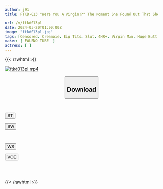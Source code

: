 ```yaml
---
author: j91
title: FTKD-013 "Were You A Virgin!?" The Moment She Found Out That She Had No Experience, The Tutor's Older Sister Turned Into A Slut And Attacked Her! 6 Virgin Girls Graduate Special! !

url: /v/ftkd013pl
date: 2024-03-20T01:00:00Z
image: "ftkd013pl.jpg"
tags: [Censored, Creampie, Big Tits, Slut, 4HR+, Virgin Man, Huge Butt	]
maker: [ FALENO TUBE  ]
actress: [ ]
---
```



{{< rawhtml >}}

<div class="video" data-videoid="a2eWXmqM3MFx8qz">
    <a href="javascript:;">
        <img src="/v/ftkd013pl/ftkd013pl.jpg" width="WIDTH" height="HEIGHT" alt="ftkd013pl.mp4" loading="lazy">
    </a>
</div>

<script type="text/javascript" src="https://j91.asia/asset/on-demand-st.js"></script>

<br>
  <link rel="stylesheet" href="https://j91.asia/asset/bs5.css">
  
  <center>
  <button class="btn btn-primary" type="button" data-bs-toggle="collapse" data-bs-target=".multi-collapse" aria-expanded="false" aria-controls="multiCollapseExample1 multiCollapseExample2"><h2>Download</h2></button></center>
</p>
<div class="row">
  <div class="col">
    <div class="collapse multi-collapse" id="multiCollapseExample1">
      <div class="card card-body">
	      	      <br>
<div class="buttons">  
<p><a href="https://streamtape.to/v/a2eWXmqM3MFx8qz" target="_blank"><button class="btn-hover color-3"><i class="fa fa-download"></i> ST</button></a></p>
<p><a href="https://asnwish.com/xwd3b2lscgov" target="_blank"><button class="btn-hover color-2"><i class="fa fa-download"></i> SW</button></a></p></div>
    </div>
  </div>
</div>
  <div class="col">
    <div class="collapse multi-collapse" id="multiCollapseExample2">
      <div class="card card-body">
	      <br>
<div class="buttons">
<p><a href="https://wolfstream.tv/42i516t56nql"><button class="btn-hover color-9"><i class="fa fa-download"></i> WS</button></a></p>
<p><a href="https://voe.sx/bdqjylignffu"><button class="btn-hover color-8"><i class="fa fa-download"></i> VOE</button></a></p></div>
<br><br>
      </div>
    </div>
  </div>
</div>

{{< /rawhtml >}}